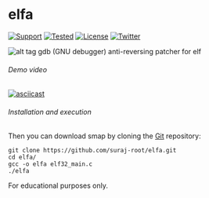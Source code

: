 # elfa

[![Support](https://img.shields.io/badge/support-elf--x86-brightgreen.svg)](https://en.wikipedia.org/wiki/Executable_and_Linkable_Format)
[![Tested](https://img.shields.io/badge/Tested--on-Ubuntu,Kali-2C3539.svg)](https://en.wikipedia.org/wiki/Linux_distribution)
[![License](https://img.shields.io/badge/License-GNU--GPLv3-yellow.svg)](https://www.gnu.org/licenses/gpl-3.0.en.html)
[![Twitter](https://img.shields.io/badge/twitter-%40r00tl4b-0099e5.svg)](https://twitter.com/r00tl4b)

![alt tag](https://s11.postimg.org/swnpjh4ur/elfa.png)
gdb (GNU debugger) anti-reversing patcher for elf


###### Demo video
[![asciicast](https://asciinema.org/a/84826.png)](https://asciinema.org/a/84826?speed=2)


###### Installation and execution
Then you can download smap by cloning the [Git](https://github.com/suraj-root/elfa/) repository:

    git clone https://github.com/suraj-root/elfa.git
    cd elfa/
    gcc -o elfa elf32_main.c
    ./elfa
    
For educational purposes only.
